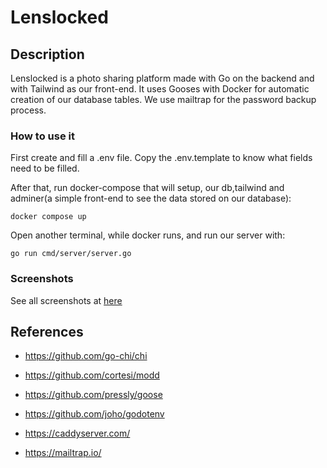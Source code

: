 # Lenslocked 

## Description

Lenslocked is a photo sharing platform made with Go on the backend and with Tailwind as our front-end. It uses Gooses with Docker for automatic creation of our database tables. We use mailtrap for the password backup process.

### How to use it  
First create and fill a  .env file. Copy the .env.template to know what fields  need to be filled.

After that, run docker-compose that will setup, our db,tailwind and adminer(a simple front-end to see the data stored on our database):
    
    docker compose up 

Open another terminal, while docker runs, and run our server with:

    go run cmd/server/server.go


### Screenshots
See all screenshots at [here](/screenshots/screenshots.md)

## References 

* https://github.com/go-chi/chi

* https://github.com/cortesi/modd

* https://github.com/pressly/goose

* https://github.com/joho/godotenv

* https://caddyserver.com/

* https://mailtrap.io/
